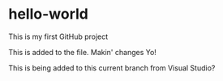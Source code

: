 # hello-world
This is my first GitHub project

This is added to the file. Makin' changes Yo!

This is being added to this current branch from Visual Studio?
